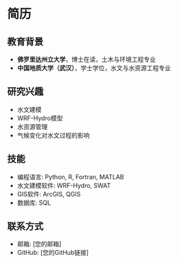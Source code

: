 # 简历

## 教育背景

*   **佛罗里达州立大学**，博士在读，土木与环境工程专业
*   **中国地质大学（武汉）**，学士学位，水文与水资源工程专业

## 研究兴趣

*   水文建模
*   WRF-Hydro模型
*   水资源管理
*   气候变化对水文过程的影响

## 技能

*   编程语言: Python, R, Fortran, MATLAB
*   水文建模软件: WRF-Hydro, SWAT
*   GIS软件: ArcGIS, QGIS
*   数据库: SQL

## 联系方式

*   邮箱: [您的邮箱]
*   GitHub: [您的GitHub链接]